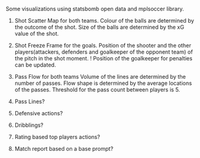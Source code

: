 Some visualizations using statsbomb open data and mplsoccer library.

1) Shot Scatter Map for both teams.
Colour of the balls are determined by the outcome of the shot.
Size of the balls are determined by the xG value of the shot.

2) Shot Freeze Frame for the goals.
Position of the shooter and the other players(attackers, defenders and goalkeeper of the opponent team) of the pitch in the shot moment.
! Position of the goalkeeper for penalties can be updated.

3) Pass Flow for both teams
Volume of the lines are determined by the number of passes.
Flow shape is determined by the average locations of the passes.
Threshold for the pass count between players is 5.

4) Pass Lines?

5) Defensive actions?

6) Dribblings?

7) Rating based top players actions?

8) Match report based on a base prompt?
